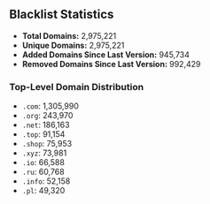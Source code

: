 ## Blacklist Statistics

- **Total Domains:** 2,975,221
- **Unique Domains:** 2,975,221
- **Added Domains Since Last Version:** 945,734
- **Removed Domains Since Last Version:** 992,429

### Top-Level Domain Distribution

-  `.com`: 1,305,990
-  `.org`: 243,970
-  `.net`: 186,163
-  `.top`: 91,154
-  `.shop`: 75,953
-  `.xyz`: 73,981
-  `.io`: 66,588
-  `.ru`: 60,768
-  `.info`: 52,158
-  `.pl`: 49,320
